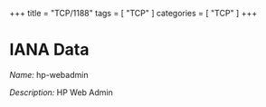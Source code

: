 +++
title = "TCP/1188"
tags = [ "TCP" ]
categories = [ "TCP" ]
+++

# IANA Data

_Name:_ hp-webadmin

_Description:_ HP Web Admin


